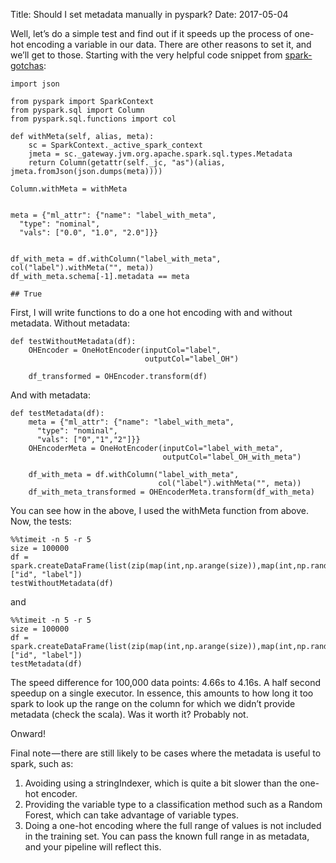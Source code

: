 Title: Should I set metadata manually in pyspark?
Date: 2017-05-04

Well, let’s do a simple test and find out if it speeds up the process of one-hot encoding a variable in our data. There are other reasons to set it, and we’ll get to those. Starting with the very helpful code snippet from [spark-gotchas](https://github.com/awesome-spark/spark-gotchas/blob/master/06_data_preparation.md):

```
import json

from pyspark import SparkContext
from pyspark.sql import Column
from pyspark.sql.functions import col

def withMeta(self, alias, meta):
    sc = SparkContext._active_spark_context
    jmeta = sc._gateway.jvm.org.apache.spark.sql.types.Metadata
    return Column(getattr(self._jc, "as")(alias, jmeta.fromJson(json.dumps(meta))))

Column.withMeta = withMeta


meta = {"ml_attr": {"name": "label_with_meta",
  "type": "nominal",
  "vals": ["0.0", "1.0", "2.0"]}}


df_with_meta = df.withColumn("label_with_meta", col("label").withMeta("", meta))
df_with_meta.schema[-1].metadata == meta

## True
```

First, I will write functions to do a one hot encoding with and without metadata. Without metadata:

```
def testWithoutMetadata(df):
    OHEncoder = OneHotEncoder(inputCol="label",
                              outputCol="label_OH")

    df_transformed = OHEncoder.transform(df)
```

And with metadata:

```
def testMetadata(df):
    meta = {"ml_attr": {"name": "label_with_meta",
      "type": "nominal",
      "vals": ["0","1","2"]}}
    OHEncoderMeta = OneHotEncoder(inputCol="label_with_meta",
                                  outputCol="label_OH_with_meta")

    df_with_meta = df.withColumn("label_with_meta",                    
                                 col("label").withMeta("", meta))
    df_with_meta_transformed = OHEncoderMeta.transform(df_with_meta)
```

You can see how in the above, I used the withMeta function from above.
Now, the tests:

```
%%timeit -n 5 -r 5
size = 100000
df = spark.createDataFrame(list(zip(map(int,np.arange(size)),map(int,np.random.randint(0,3,size)))),["id", "label"])
testWithoutMetadata(df)
```

and

```
%%timeit -n 5 -r 5
size = 100000
df = spark.createDataFrame(list(zip(map(int,np.arange(size)),map(int,np.random.randint(0,3,size)))),["id", "label"])
testMetadata(df)
```

The speed difference for 100,000 data points: 4.66s to 4.16s. A half second speedup on a single executor. In essence, this amounts to how long it too spark to look up the range on the column for which we didn’t provide metadata (check the scala). Was it worth it? Probably not.

Onward!

Final note — there are still likely to be cases where the metadata is useful to spark, such as:
1. Avoiding using a stringIndexer, which is quite a bit slower than the one-hot encoder.
2. Providing the variable type to a classification method such as a Random Forest, which can take advantage of variable types.
3. Doing a one-hot encoding where the full range of values is not included in the training set. You can pass the known full range in as metadata, and your pipeline will reflect this.
